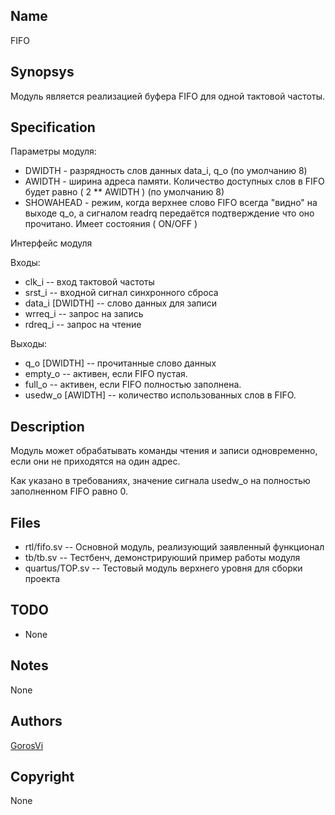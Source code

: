 Name
----

FIFO


Synopsys
--------

Модуль является реализацией буфера FIFO для одной тактовой частоты.

Specification
-------------

Параметры модуля:
* DWIDTH - разрядность слов данных data_i, q_o (по умолчанию 8)
* AWIDTH - ширина адреса памяти. Количество доступных слов в FIFO
   будет равно ( 2 ** AWIDTH ) (по умолчанию 8)
* SHOWAHEAD - режим, когда верхнее слово FIFO всегда "видно" на выходе q_o,
   а сигналом readrq передаётся подтверждение что оно прочитано.
   Имеет состояния ( ON/OFF )

Интерфейс модуля

Входы:
* clk_i            -- вход тактовой частоты
* srst_i           -- входной сигнал синхронного сброса
* data_i [DWIDTH]  -- слово данных для записи
* wrreq_i          -- запрос на запись
* rdreq_i          -- запрос на чтение

Выходы:
* q_o [DWIDTH]     -- прочитанные слово данных
* empty_o          -- активен, если FIFO пустая.
* full_o           -- активен, если FIFO полностью заполнена.
* usedw_o [AWIDTH] -- количество использованных слов в FIFO.


Description
-----------

Модуль может обрабатывать команды чтения и записи одновременно, если
 они не приходятся на один адрес.

Как указано в требованиях, значение сигнала usedw_o на полностью
 заполненном FIFO равно 0.


Files
-----

* rtl/fifo.sv      --  Основной модуль, реализующий заявленный функционал
* tb/tb.sv         --  Тестбенч, демонстрируюший пример работы модуля
* quartus/TOP.sv   --  Тестовый модуль верхнего уровня для сборки проекта


TODO
----

* None


Notes
-----

None


Authors
-------

[GorosVi](https://github.com/GorosVi)


Copyright
---------

None

